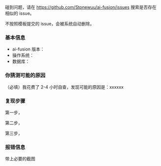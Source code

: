 碰到问题，请在 <https://github.com/Stonewuu/ai-fusion/issues> 搜索是否存在相似的 issue。

不按照模板提交的 issue，会被系统自动删除。

### 基本信息

- ai-fusion 版本：
- 操作系统：
- 数据库：

### 你猜测可能的原因

（必填）我花费了 2-4 小时自查，发现可能的原因是：xxxxxx

### 复现步骤

第一步，

第二步，

第三步，

### 报错信息

带上必要的截图
